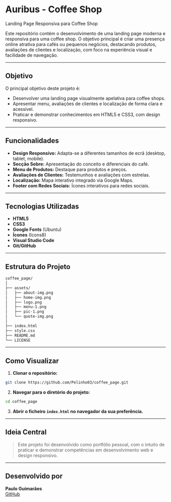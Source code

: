 # **Auribus - Coffee Shop**

Landing Page Responsiva para Coffee Shop

Este repositório contém o desenvolvimento de uma landing page moderna e responsiva para uma coffee shop. O objetivo principal é criar uma presença online atrativa para cafés ou pequenos negócios, destacando produtos, avaliações de clientes e localização, com foco na experiência visual e facilidade de navegação.

---

## Objetivo

O principal objetivo deste projeto é:

- Desenvolver uma landing page visualmente apelativa para coffee shops.
- Apresentar menu, avaliações de clientes e localização de forma clara e acessível.
- Praticar e demonstrar conhecimentos em HTML5 e CSS3, com design responsivo.

---

## Funcionalidades

- **Design Responsivo:** Adapta-se a diferentes tamanhos de ecrã (desktop, tablet, mobile).
- **Secção Sobre:** Apresentação do conceito e diferenciais do café.
- **Menu de Produtos:** Destaque para produtos e preços.
- **Avaliações de Clientes:** Testemunhos e avaliações com estrelas.
- **Localização:** Mapa interativo integrado via Google Maps.
- **Footer com Redes Sociais:** Ícones interativos para redes sociais.

---

## Tecnologias Utilizadas

- **HTML5**
- **CSS3**
- **Google Fonts** (Ubuntu)
- **Ícones** (Icons8)
- **Visual Studio Code**
- **Git/GitHub**

---

## Estrutura do Projeto

```bash
coffee_page/
│
├── assets/
│   ├── about-img.png
│   ├── home-img.png
│   ├── logo.png
│   ├── menu-1.png
│   ├── pic-1.png
│   └── quote-img.png
│
├── index.html
├── style.css
├── README.md
└── LICENSE
```

---

## Como Visualizar

1. **Clonar o repositório:**

```bash
git clone https://github.com/Pelinho03/coffee_page.git
```

2. **Navegar para o diretório do projeto:**

```bash
cd coffee_page
```

3. **Abrir o ficheiro `index.html` no navegador da sua preferência.**

---

## Ideia Central

> Este projeto foi desenvolvido como portfólio pessoal, com o intuito de praticar e demonstrar competências em desenvolvimento web e design responsivo.

---

## Desenvolvido por

**Paulo Guimarães**  
[GitHub](https://github.com/Pelinho03)
